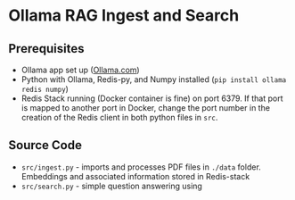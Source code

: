 # Ollama RAG Ingest and Search

## Prerequisites

- Ollama app set up ([Ollama.com](Ollama.com))
- Python with Ollama, Redis-py, and Numpy installed (`pip install ollama redis numpy`)
- Redis Stack running (Docker container is fine) on port 6379.  If that port is mapped to another port in 
Docker, change the port number in the creation of the Redis client in both python files in `src`.

## Source Code
- `src/ingest.py` - imports and processes PDF files in `./data` folder. Embeddings and associated information 
stored in Redis-stack
- `src/search.py` - simple question answering using 
